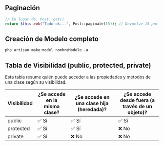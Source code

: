 ## Paginación

```php
// En lugar de: Post::get()
return $this->ok("Todo ok...", Post::paginate(15)); // Devuelve 15 por página
```

## Creación de Modelo completo

```powershell
php artisan make:model nombreModelo -a
```

## Tabla de Visibilidad (public, protected, private)

Esta tabla resume quién puede acceder a las propiedades y métodos de una clase según su visibilidad.

| Visibilidad | ¿Se accede en la misma clase? | ¿Se accede en una clase hija (heredada)? | ¿Se accede desde fuera (a través de un objeto)? |
| --- | --- | --- | --- |
| public | ✅ Sí | ✅ Sí | ✅ Sí |
| protected | ✅ Sí | ✅ Sí | ❌ No |
| private | ✅ Sí | ❌ No | ❌ No |